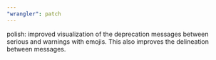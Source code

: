 ```yaml
---
"wrangler": patch
---
```


polish: improved visualization of the deprecation messages between serious and warnings with emojis. This also improves the delineation between messages.
